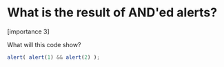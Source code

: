# What is the result of AND'ed alerts?

[importance 3]

What will this code show?

```js
alert( alert(1) && alert(2) );
```


